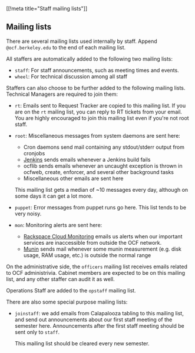 [[!meta title="Staff mailing lists"]]

## Mailing lists

There are several mailing lists used internally by staff. Append
`@ocf.berkeley.edu` to the end of each mailing list.

All staffers are automatically added to the following two mailing lists:

 * `staff`: For staff announcements, such as meeting times and events.
 * `wheel`: For technical discussion among all staff

Staffers can also choose to be further added to the following mailing lists.
Technical Managers are required to join them:

 * `rt`: Emails sent to Request Tracker are copied to this mailing list. If
   you are on the `rt` mailing list, you can reply to RT tickets from your
   email. You are highly encouraged to join this mailing list even if you're
   not root staff.
 * `root`: Miscellaneous messages from system daemons are sent here:
    * Cron daemons send mail containing any stdout/stderr output from cronjobs
    * [Jenkins][jenkins] sends emails whenever a Jenkins build fails
    * ocflib sends emails whenever an uncaught exception is thrown in ocfweb,
      create, enforcer, and several other background tasks
    * Miscellaneous other emails are sent here

   This mailing list gets a median of ~10 messages every day, although on some
   days it can get a lot more.
 * `puppet`: Error messages from puppet runs go here. This list tends to be
   very noisy.
 * `mon`: Monitoring alerts are sent here:
    * [Rackspace Cloud Monitoring][rackspace] emails us alerts when our
      important services are inaccessible from outside the OCF network.
    * [Munin][munin] sends mail whenever some munin measurement (e.g. disk
      usage, RAM usage, etc.) is outside the normal range

On the administrative side, the `officers` mailing list receives emails related
to OCF administrivia. Cabinet members are expected to be on this mailing list,
and any other staffer can audit it as well.

Operations Staff are added to the `opstaff` mailing list.

<!-- TODO: uncomment when this list becomes official
Alumni are able to join the `alums` mailing list. Announcements about alumni
events and the like are sent here.
-->

There are also some special purpose mailing lists:

 * `joinstaff`: we add emails from Calapalooza tabling to this mailing list, and
   send out announcements about our first staff meeting of the semester here.
   Announcements after the first staff meeting should be sent only to `staff`.

   This mailing list should be cleared every new semester.

[jenkins]: https://jenkins.ocf.berkeley.edu/
[rackspace]: https://intelligence.rackspace.com/login
[munin]: https://munin.ocf.berkeley.edu/
